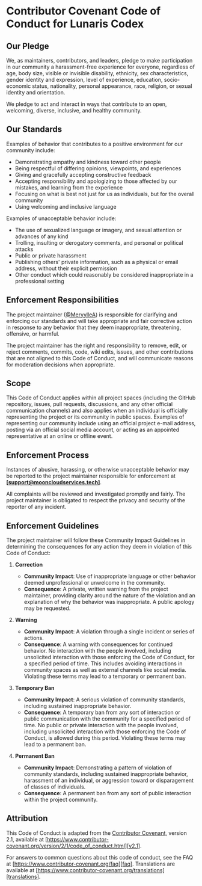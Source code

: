 # Contributor Covenant Code of Conduct for Lunaris Codex

## Our Pledge

We, as maintainers, contributors, and leaders, pledge to make participation in our community a harassment-free experience for everyone, regardless of age, body size, visible or invisible disability, ethnicity, sex characteristics, gender identity and expression, level of experience, education, socio-economic status, nationality, personal appearance, race, religion, or sexual identity and orientation.

We pledge to act and interact in ways that contribute to an open, welcoming, diverse, inclusive, and healthy community.

## Our Standards

Examples of behavior that contributes to a positive environment for our community include:

*   Demonstrating empathy and kindness toward other people
*   Being respectful of differing opinions, viewpoints, and experiences
*   Giving and gracefully accepting constructive feedback
*   Accepting responsibility and apologizing to those affected by our mistakes, and learning from the experience
*   Focusing on what is best not just for us as individuals, but for the overall community
*   Using welcoming and inclusive language

Examples of unacceptable behavior include:

*   The use of sexualized language or imagery, and sexual attention or advances of any kind
*   Trolling, insulting or derogatory comments, and personal or political attacks
*   Public or private harassment
*   Publishing others' private information, such as a physical or email address, without their explicit permission
*   Other conduct which could reasonably be considered inappropriate in a professional setting

## Enforcement Responsibilities

The project maintainer ([@MeryylleA](https://github.com/MeryylleA)) is responsible for clarifying and enforcing our standards and will take appropriate and fair corrective action in response to any behavior that they deem inappropriate, threatening, offensive, or harmful.

The project maintainer has the right and responsibility to remove, edit, or reject comments, commits, code, wiki edits, issues, and other contributions that are not aligned to this Code of Conduct, and will communicate reasons for moderation decisions when appropriate.

## Scope

This Code of Conduct applies within all project spaces (including the GitHub repository, issues, pull requests, discussions, and any other official communication channels) and also applies when an individual is officially representing the project or its community in public spaces. Examples of representing our community include using an official project e-mail address, posting via an official social media account, or acting as an appointed representative at an online or offline event.

## Enforcement Process

Instances of abusive, harassing, or otherwise unacceptable behavior may be reported to the project maintainer responsible for enforcement at **[support@mooncloudservices.tech]**.

All complaints will be reviewed and investigated promptly and fairly. The project maintainer is obligated to respect the privacy and security of the reporter of any incident.

## Enforcement Guidelines

The project maintainer will follow these Community Impact Guidelines in determining the consequences for any action they deem in violation of this Code of Conduct:

1.  **Correction**
    *   **Community Impact**: Use of inappropriate language or other behavior deemed unprofessional or unwelcome in the community.
    *   **Consequence**: A private, written warning from the project maintainer, providing clarity around the nature of the violation and an explanation of why the behavior was inappropriate. A public apology may be requested.

2.  **Warning**
    *   **Community Impact**: A violation through a single incident or series of actions.
    *   **Consequence**: A warning with consequences for continued behavior. No interaction with the people involved, including unsolicited interaction with those enforcing the Code of Conduct, for a specified period of time. This includes avoiding interactions in community spaces as well as external channels like social media. Violating these terms may lead to a temporary or permanent ban.

3.  **Temporary Ban**
    *   **Community Impact**: A serious violation of community standards, including sustained inappropriate behavior.
    *   **Consequence**: A temporary ban from any sort of interaction or public communication with the community for a specified period of time. No public or private interaction with the people involved, including unsolicited interaction with those enforcing the Code of Conduct, is allowed during this period. Violating these terms may lead to a permanent ban.

4.  **Permanent Ban**
    *   **Community Impact**: Demonstrating a pattern of violation of community standards, including sustained inappropriate behavior, harassment of an individual, or aggression toward or disparagement of classes of individuals.
    *   **Consequence**: A permanent ban from any sort of public interaction within the project community.

## Attribution

This Code of Conduct is adapted from the [Contributor Covenant][homepage], version 2.1,
available at [https://www.contributor-covenant.org/version/2/1/code_of_conduct.html][v2.1].

For answers to common questions about this code of conduct, see the FAQ at
[https://www.contributor-covenant.org/faq][faq]. Translations are available at
[https://www.contributor-covenant.org/translations][translations].

[homepage]: https://www.contributor-covenant.org
[v2.1]: https://www.contributor-covenant.org/version/2/1/code_of_conduct.html
[faq]: https://www.contributor-covenant.org/faq
[translations]: https://www.contributor-covenant.org/translations
